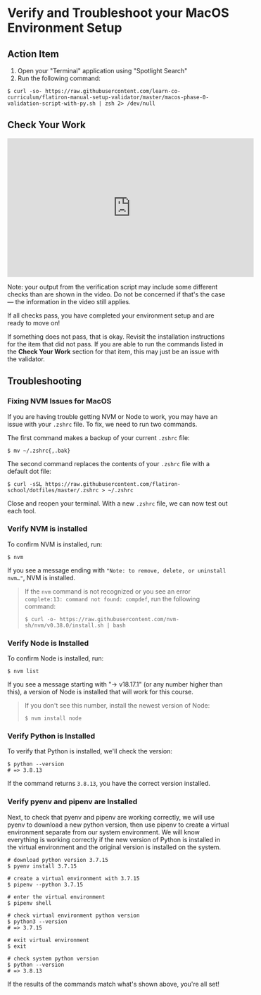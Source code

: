 # Verify and Troubleshoot your MacOS Environment Setup

## Action Item

1. Open your "Terminal" application using "Spotlight Search"
2. Run the following command:

```console
$ curl -so- https://raw.githubusercontent.com/learn-co-curriculum/flatiron-manual-setup-validator/master/macos-phase-0-validation-script-with-py.sh | zsh 2> /dev/null
```

## Check Your Work

<iframe width="560" height="315" src="https://youtu.be/50sUXwuE6jw" frameborder="0" allow="accelerometer; autoplay; clipboard-write; encrypted-media; gyroscope; picture-in-picture" allowfullscreen></iframe>

Note: your output from the verification script may include some different checks
than are shown in the video. Do not be concerned if that's the case — the
information in the video still applies.

If all checks pass, you have completed your environment setup and are ready to
move on!

If something does not pass, that is okay. Revisit the installation instructions
for the item that did not pass. If you are able to run the commands listed in
the **Check Your Work** section for that item, this may just be an issue with
the validator.

## Troubleshooting

### Fixing NVM Issues for MacOS

If you are having trouble getting NVM or Node to work, you may have an
issue with your `.zshrc` file. To fix, we need to run two commands.

The first command makes a backup of your current `.zshrc` file:

```console
$ mv ~/.zshrc{,.bak}
```

The second command replaces the contents of your `.zshrc` file with a default
dot file:

```console
$ curl -sSL https://raw.githubusercontent.com/flatiron-school/dotfiles/master/.zshrc > ~/.zshrc
```

Close and reopen your terminal. With a new `.zshrc` file, we can now test out
each tool.

### Verify NVM is installed

To confirm NVM is installed, run:

```console
$ nvm
```

If you see a message ending with `"Note: to remove, delete, or uninstall nvm…"`,
NVM is installed.

> If the `nvm` command is not recognized or you see an error
> `complete:13: command not found: compdef`, run the following command:
>
> ```console
> $ curl -o- https://raw.githubusercontent.com/nvm-sh/nvm/v0.38.0/install.sh | bash
> ```

### Verify Node is Installed

To confirm Node is installed, run:

```console
$ nvm list
```

If you see a message starting with "-> v18.17.1" (or any number higher than
this), a version of Node is installed that will work for this course.

> If you don't see this number, install the newest version of Node:
>
> ```console
> $ nvm install node
> ```

### Verify Python is Installed

To verify that Python is installed, we'll check the version:

```console
$ python --version
# => 3.8.13
```

If the command returns `3.8.13`, you have the correct version installed.

### Verify pyenv and pipenv are Installed

Next, to check that pyenv and pipenv are working correctly, we will use
pyenv to download a new python version, then use pipenv to create a virtual
environment separate from our system environment. We will know everything is
working correctly if the new version of Python is installed in the virtual
environment and the original version is installed on the system.

```console
# download python version 3.7.15
$ pyenv install 3.7.15

# create a virtual environment with 3.7.15
$ pipenv --python 3.7.15

# enter the virtual environment
$ pipenv shell

# check virtual environment python version
$ python3 --version
# => 3.7.15

# exit virtual environment
$ exit

# check system python version
$ python --version
# => 3.8.13
```

If the results of the commands match what's shown above, you're all set!
